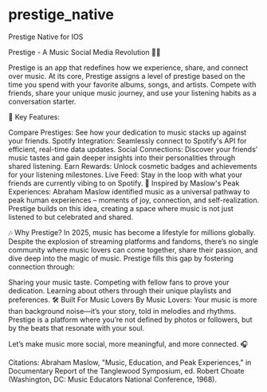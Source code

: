 # prestige_native
Prestige Native for IOS

Prestige - A Music Social Media Revolution 🎵✨

Prestige is an app that redefines how we experience, share, and connect over music. At its core, Prestige assigns a level of prestige based on the time you spend with your favorite albums, songs, and artists. Compete with friends, share your unique music journey, and use your listening habits as a conversation starter.

🌟 Key Features:

Compare Prestiges: See how your dedication to music stacks up against your friends.
Spotify Integration: Seamlessly connect to Spotify's API for efficient, real-time data updates.
Social Connections: Discover your friends’ music tastes and gain deeper insights into their personalities through shared listening.
Earn Rewards: Unlock cosmetic badges and achievements for your listening milestones.
Live Feed: Stay in the loop with what your friends are currently vibing to on Spotify.
🧠 Inspired by Maslow's Peak Experiences: Abraham Maslow identified music as a universal pathway to peak human experiences – moments of joy, connection, and self-realization. Prestige builds on this idea, creating a space where music is not just listened to but celebrated and shared.

🎶 Why Prestige? In 2025, music has become a lifestyle for millions globally. Despite the explosion of streaming platforms and fandoms, there’s no single community where music lovers can come together, share their passion, and dive deep into the magic of music. Prestige fills this gap by fostering connection through:

Sharing your music taste.
Competing with fellow fans to prove your dedication.
Learning about others through their unique playlists and preferences.
🛠️ Built For Music Lovers By Music Lovers: Your music is more than background noise—it’s your story, told in melodies and rhythms. Prestige is a platform where you’re not defined by photos or followers, but by the beats that resonate with your soul.

Let’s make music more social, more meaningful, and more connected. 🎧

Citations: Abraham Maslow, "Music, Education, and Peak Experiences," in Documentary Report of the Tanglewood Symposium, ed. Robert Choate (Washington, DC: Music Educators National Conference, 1968).
